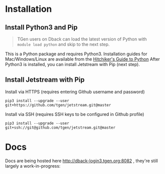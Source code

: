 # Installation

## Install Python3 and Pip

> TGen users on Dback can load the latest version of Python with `module load python` and skip to the next step.

This is a Python package and requires Python3. Installation guides for Mac/Windows/Linux are available from the [Hitchiker's Guide to Python][install_help] After Python3 is installed, you can install Jetstream with Pip (next step).


## Install Jetstream with Pip

Install via HTTPS (requires entering Github username and password)

```shell
pip3 install --upgrade --user git+https://github.com/tgen/jetstream.git@master
```

Install via SSH (requires SSH keys to be configured in Github profile)

```shell
pip3 install --upgrade --user git+ssh://git@github.com/tgen/jetstream.git@master
```

# Docs

Docs are being hosted here http://dback-login3.tgen.org:8082 , they're still largely a work-in-progress:



[install_help]: http://docs.python-guide.org/en/latest/starting/installation/
[path_help]: https://stackoverflow.com/questions/35898734/pip-installs-packages-successfully-but-executables-not-found-from-command-line
